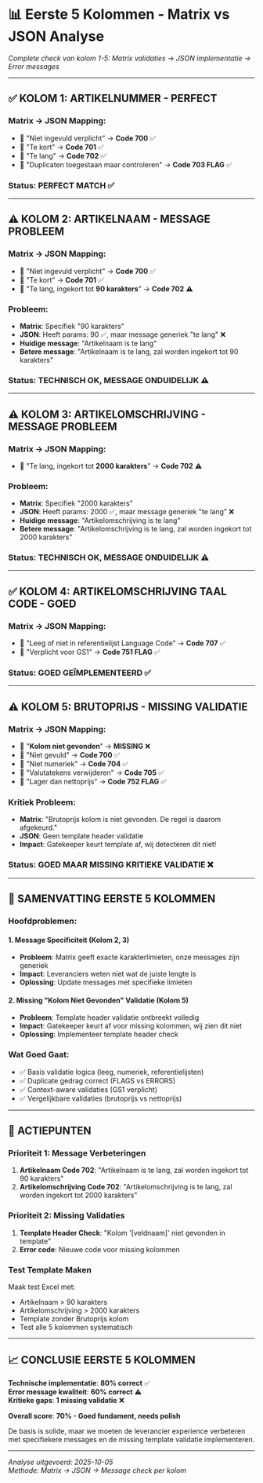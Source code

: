 # 📊 Eerste 5 Kolommen - Matrix vs JSON Analyse

*Complete check van kolom 1-5: Matrix validaties → JSON implementatie → Error messages*

---

## ✅ **KOLOM 1: ARTIKELNUMMER - PERFECT**

### Matrix → JSON Mapping:
- 🔴 "Niet ingevuld verplicht" → **Code 700** ✅
- 🔴 "Te kort" → **Code 701** ✅  
- 🔴 "Te lang" → **Code 702** ✅
- 🏴 "Duplicaten toegestaan maar controleren" → **Code 703 FLAG** ✅

### Status: **PERFECT MATCH** ✅

---

## ⚠️ **KOLOM 2: ARTIKELNAAM - MESSAGE PROBLEEM**

### Matrix → JSON Mapping:
- 🔴 "Niet ingevuld verplicht" → **Code 700** ✅
- 🔴 "Te kort" → **Code 701** ✅
- 🔧 "Te lang, ingekort tot **90 karakters**" → **Code 702** ⚠️

### Probleem:
- **Matrix**: Specifiek "90 karakters"
- **JSON**: Heeft params: 90 ✅, maar message generiek "te lang" ❌
- **Huidige message**: "Artikelnaam is te lang"
- **Betere message**: "Artikelnaam is te lang, zal worden ingekort tot 90 karakters"

### Status: **TECHNISCH OK, MESSAGE ONDUIDELIJK** ⚠️

---

## ⚠️ **KOLOM 3: ARTIKELOMSCHRIJVING - MESSAGE PROBLEEM**

### Matrix → JSON Mapping:
- 🔧 "Te lang, ingekort tot **2000 karakters**" → **Code 702** ⚠️

### Probleem:
- **Matrix**: Specifiek "2000 karakters"  
- **JSON**: Heeft params: 2000 ✅, maar message generiek "te lang" ❌
- **Huidige message**: "Artikelomschrijving is te lang"
- **Betere message**: "Artikelomschrijving is te lang, zal worden ingekort tot 2000 karakters"

### Status: **TECHNISCH OK, MESSAGE ONDUIDELIJK** ⚠️

---

## ✅ **KOLOM 4: ARTIKELOMSCHRIJVING TAAL CODE - GOED**

### Matrix → JSON Mapping:
- 🔧 "Leeg of niet in referentielijst Language Code" → **Code 707** ✅
- 🔧 "Verplicht voor GS1" → **Code 751 FLAG** ✅

### Status: **GOED GEÏMPLEMENTEERD** ✅

---

## ⚠️ **KOLOM 5: BRUTOPRIJS - MISSING VALIDATIE**

### Matrix → JSON Mapping:
- 🔴 "**Kolom niet gevonden**" → **MISSING** ❌
- 🔴 "Niet gevuld" → **Code 700** ✅
- 🔴 "Niet numeriek" → **Code 704** ✅
- 🔧 "Valutatekens verwijderen" → **Code 705** ✅
- 🏴 "Lager dan nettoprijs" → **Code 752 FLAG** ✅

### Kritiek Probleem:
- **Matrix**: "Brutoprijs kolom is niet gevonden. De regel is daarom afgekeurd."
- **JSON**: Geen template header validatie
- **Impact**: Gatekeeper keurt template af, wij detecteren dit niet!

### Status: **GOED MAAR MISSING KRITIEKE VALIDATIE** ❌

---

## 🚨 **SAMENVATTING EERSTE 5 KOLOMMEN**

### **Hoofdproblemen:**

#### **1. Message Specificiteit (Kolom 2, 3)**
- **Probleem**: Matrix geeft exacte karakterlimieten, onze messages zijn generiek
- **Impact**: Leveranciers weten niet wat de juiste lengte is
- **Oplossing**: Update messages met specifieke limieten

#### **2. Missing "Kolom Niet Gevonden" Validatie (Kolom 5)**
- **Probleem**: Template header validatie ontbreekt volledig
- **Impact**: Gatekeeper keurt af voor missing kolommen, wij zien dit niet
- **Oplossing**: Implementeer template header check

### **Wat Goed Gaat:**
- ✅ Basis validatie logica (leeg, numeriek, referentielijsten)
- ✅ Duplicate gedrag correct (FLAGS vs ERRORS)
- ✅ Context-aware validaties (GS1 verplicht)
- ✅ Vergelijkbare validaties (brutoprijs vs nettoprijs)

---

## 🔧 **ACTIEPUNTEN**

### **Prioriteit 1: Message Verbeteringen**
1. **Artikelnaam Code 702**: "Artikelnaam is te lang, zal worden ingekort tot 90 karakters"
2. **Artikelomschrijving Code 702**: "Artikelomschrijving is te lang, zal worden ingekort tot 2000 karakters"

### **Prioriteit 2: Missing Validaties**
1. **Template Header Check**: "Kolom '[veldnaam]' niet gevonden in template"
2. **Error code**: Nieuwe code voor missing kolommen

### **Test Template Maken**
Maak test Excel met:
- Artikelnaam > 90 karakters
- Artikelomschrijving > 2000 karakters  
- Template zonder Brutoprijs kolom
- Test alle 5 kolommen systematisch

---

## 📈 **CONCLUSIE EERSTE 5 KOLOMMEN**

**Technische implementatie**: **80% correct** ✅  
**Error message kwaliteit**: **60% correct** ⚠️  
**Kritieke gaps**: **1 missing validatie** ❌

**Overall score**: **70% - Goed fundament, needs polish**

De basis is solide, maar we moeten de leverancier experience verbeteren met specifiekere messages en de missing template validatie implementeren.

---

*Analyse uitgevoerd: 2025-10-05*  
*Methode: Matrix → JSON → Message check per kolom*